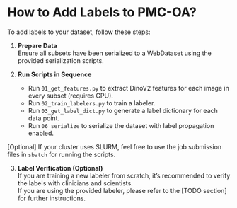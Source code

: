 # How to Add Labels to PMC-OA?

To add labels to your dataset, follow these steps:

1. **Prepare Data**  
   Ensure all subsets have been serialized to a WebDataset using the provided serialization scripts.

2. **Run Scripts in Sequence**  
   - Run `01_get_features.py` to extract DinoV2 features for each image in every subset (requires GPU).
   - Run `02_train_labelers.py` to train a labeler.
   - Run `03_get_label_dict.py` to generate a label dictionary for each data point.
   - Run `06_serialize` to serialize the dataset with label propagation enabled.

[Optional] If your cluster uses SLURM, feel free to use the job submission files in `sbatch` for running the scripts.
 
3. **Label Verification (Optional)**  
   If you are training a new labeler from scratch, it’s recommended to verify the labels with clinicians and scientists.  
   If you are using the provided labeler, please refer to the [TODO section] for further instructions.
